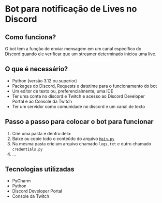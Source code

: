 # Bot para notificação de Lives no Discord

## Como funciona?
O bot tem a função de enviar mensagem em um canal específico do Discord quando ele verificar que um streamer determinado iniciou uma live.

## O que é necessário?
- Python (versão 3.12 ou superior)
- Packages do Discord, Requests e datetime para o funcionamento do bot
- Um editor de texto ou, preferencialmente, uma IDE
- Ter uma conta no discord e Twitch e acesso ao Discord Developer Portal e ao Console da Twitch
- Ter um servidor como comunidade no discord e um canal de texto

## Passo a passo para colocar o bot para funcionar

1. Crie uma pasta e dentro dela:
2. Baixe ou copie todo o conteúdo do arquivo [`Main.py`](Main.py)
3. Na mesma pasta crie um arquivo chamado `logs.txt` e outro chamado `credentials.py`
4. ...

## Tecnologias utilizadas
- PyCharm
- Python
- Discord Developer Portal
- Console da Twitch